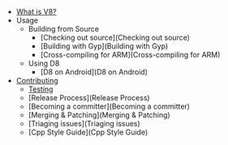 * [What is V8?](Home)
* Usage
   * Building from Source
      * [Checking out source](Checking out source)
      * [Building with Gyp](Building with Gyp)
      * [Cross-compiling for ARM](Cross-compiling for ARM)
   * Using D8
      * [D8 on Android](D8 on Android)
* [Contributing](Contributing)
   * [Testing](Testing)
   * [Release Process](Release Process)
   * [Becoming a committer](Becoming a committer)
   * [Merging & Patching](Merging & Patching)
   * [Triaging issues](Triaging issues)
   * [Cpp Style Guide](Cpp Style Guide)